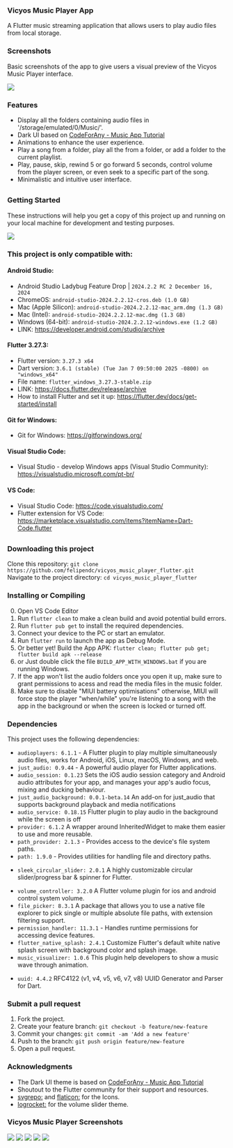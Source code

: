 ### Vicyos Music Player App

A Flutter music streaming application that allows users to play audio files from local storage.

### Screenshots

Basic screenshots of the app to give users a visual preview of the Vicyos Music Player interface.


<img src="https://github.com/felipendc/vicyos_music_player_flutter/blob/main/SCREENSHOTS_DEMO/main_demo.png">


### Features

- Display all the folders containing audio files in '/storage/emulated/0/Music/'.
- Dark UI based on [CodeForAny - Music App Tutorial](https://youtube.com/playlist?list=PLzcRC7PA0xWRXGSJZOyD5_SXyGIRt6VFr)
- Animations to enhance the user experience.
- Play a song from a folder, play all the from a folder, or add a folder to the current playlist.
- Play, pause, skip, rewind 5 or go forward 5 seconds, control volume from the player screen, or even seek to a specific part of the song.
- Minimalistic and intuitive user interface.

## 

### Getting Started

These instructions will help you get a copy of this project up and running on your local machine for development and testing purposes.


<img src="https://github.com/felipendc/vicyos_music_player_flutter/blob/main/SCREENSHOTS_DEMO/how-it-should-look-like.png">

### This project is only compatible with:

#### Android Studio:
- Android Studio Ladybug Feature Drop | `2024.2.2 RC 2 December 16, 2024`
- ChromeOS: `android-studio-2024.2.2.12-cros.deb (1.0 GB)`
- Mac (Apple Silicon): `android-studio-2024.2.2.12-mac_arm.dmg (1.3 GB)`
- Mac (Intel): `android-studio-2024.2.2.12-mac.dmg (1.3 GB)`
- Windows (64-bit): `android-studio-2024.2.2.12-windows.exe (1.2 GB)`
- LINK: https://developer.android.com/studio/archive



#### Flutter 3.27.3:

- Flutter version: `3.27.3 x64`
- Dart version: `3.6.1 (stable) (Tue Jan 7 09:50:00 2025 -0800) on "windows_x64"`
- File name:  `flutter_windows_3.27.3-stable.zip` 
- LINK: https://docs.flutter.dev/release/archive
- How to install Flutter and set it up: https://flutter.dev/docs/get-started/install


#### Git for Windows:

- Git for Windows: https://gitforwindows.org/


#### Visual Studio Code:

- Visual Studio - develop Windows apps (Visual Studio Community): https://visualstudio.microsoft.com/pt-br/


#### VS Code:

- Visual Studio Code: https://code.visualstudio.com/
- Flutter extension for VS Code: https://marketplace.visualstudio.com/items?itemName=Dart-Code.flutter 


##

### Downloading this project

Clone this repository: `git clone https://github.com/felipendc/vicyos_music_player_flutter.git` <br />
Navigate to the project directory: `cd vicyos_music_player_flutter` <br />
<!-- Choose the one you want "GetX" or "StreamBuilder" UI state management. <br /> -->

### Installing or Compiling

0. Open VS Code Editor
1. Run `flutter clean` to make a clean build and avoid potential build errors.
2. Run `flutter pub get` to install the required dependencies.
3. Connect your device to the PC or start an emulator.
4. Run `flutter run` to launch the app as Debug Mode.
5. Or better yet! Build the App APK: `flutter clean; flutter pub get; flutter build apk --release`
6. or Just double click the file `BUILD_APP_WITH_WINDOWS.bat` if you are running Windows.
7. If the app won't list the audio folders once you open it up, make sure to grant permissions to acess and read the media files in the music folder.
8. Make sure to disable "MIUI battery optimisations" otherwise, MIUI will force stop the player "when/while" you're listening to a song with the app in the background or when the screen is locked or turned off.

### Dependencies

This project uses the following dependencies:

- `audioplayers: 6.1.1` - A Flutter plugin to play multiple simultaneously audio files, works for Android, iOS, Linux, macOS, Windows, and web.
- `just_audio: 0.9.44` - A powerful audio player for Flutter applications.
- `audio_session: 0.1.23` Sets the iOS audio session category and Android audio attributes for your app, and manages your app's audio focus, mixing and ducking behaviour.
- `just_audio_background: 0.0.1-beta.14` An add-on for just_audio that supports background playback and media notifications
- `audio_service: 0.18.15` Flutter plugin to play audio in the background while the screen is off
- `provider: 6.1.2` A wrapper around InheritedWidget to make them easier to use and more reusable.
- `path_provider: 2.1.3` - Provides access to the device's file system paths.
- `path: 1.9.0` - Provides utilities for handling file and directory paths.
<!-- - `media_info: 0.12.0+2` Platform services exposed to Flutter apps. -->
- `sleek_circular_slider: 2.0.1` A highly customizable circular slider/progress bar & spinner for Flutter.
<!-- - `flutter_media_metadata: 1.0.0+1` A Flutter plugin to read metadata of media files. -->
- `volume_controller: 3.2.0` A Flutter volume plugin for ios and android control system volume.
- `file_picker: 8.3.1` A package that allows you to use a native file explorer to pick single or multiple absolute file paths, with extension filtering support.
- `permission_handler: 11.3.1` - Handles runtime permissions for accessing device features.
- `flutter_native_splash: 2.4.1` Customize Flutter's default white native splash screen with background color and splash image.
- `music_visualizer: 1.0.6` This plugin help developers to show a music wave through animation.
<!-- - `get: 4.6.6` Open screens/snackbars/dialogs without context, manage states and inject dependencies easily with GetX. -->
- `uuid: 4.4.2` RFC4122 (v1, v4, v5, v6, v7, v8) UUID Generator and Parser for Dart.


### Submit a pull request
1. Fork the project.
2. Create your feature branch: `git checkout -b feature/new-feature`
3. Commit your changes: `git commit -am 'Add a new feature'`
4. Push to the branch: `git push origin feature/new-feature`
5. Open a pull request.



### Acknowledgments

- The Dark UI theme is based on [CodeForAny - Music App Tutorial](https://youtube.com/playlist?list=PLzcRC7PA0xWRXGSJZOyD5_SXyGIRt6VFr)
- Shoutout to the Flutter community for their support and resources.
- [svgrepo:](https://www.svgrepo.com/) and [flaticon:](https://www.flaticon.com/) for the Icons. 
- [logrocket:](https://blog.logrocket.com/flutter-slider-widgets-deep-dive-with-examples/) for the volume slider theme.

### Vicyos Music Player Screenshots 

<img src="https://github.com/felipendc/vicyos_music_player_flutter/blob/main/SCREENSHOTS_DEMO/main_demo.png">
<img src="https://github.com/felipendc/vicyos_music_player_flutter/blob/main/SCREENSHOTS_DEMO/demo_1.png">
<img src="https://github.com/felipendc/vicyos_music_player_flutter/blob/main/SCREENSHOTS_DEMO/demo_2.png">
<img src="https://github.com/felipendc/vicyos_music_player_flutter/blob/main/SCREENSHOTS_DEMO/demo_3.png">
<img src="https://github.com/felipendc/vicyos_music_player_flutter/blob/main/SCREENSHOTS_DEMO/demo_4.png">

